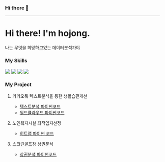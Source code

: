 ### Hi there 👋
___

# Hi there! I'm hojong.
나는 무엇을 희망하고있는 데이터분석가야

### My Skills
<div>
    <img src="https://img.shields.io/badge/python-3670A0?style=for-the-badge&logo=python&logoColor=ffdd54" />
    <img src="https://img.shields.io/badge/Rstudio-white?style=for-the-badge&logo=Rstudio&logoColor=blue" />
    <img src="https://img.shields.io/badge/mysql-4479A1?style=for-the-badge&logo=mysql&logoColor=white" />
    <img src="https://img.shields.io/badge/spss-blue?style=for-the-badge&logo=spss&logoColor=white" />
</div>

### My Project
1. 카카오톡 텍스트분석을 통한 생활습관개선
   - [텍스트분석 파이썬코드](http://localhost:8888/notebooks/kakaotalk%20text%20analysis.ipynb)
   - [워드클라우드 파이썬코드](http://localhost:8888/notebooks/wordcloud.ipynb)

2. 노인복지시설 최적입지선정
   - [히트맵 파이썬 코드](http://localhost:8888/notebooks/optimal%20location.ipynb)

3. 스크린골프장 상권분석
   - [상권분석 파이썬코드](http://localhost:8888/notebooks/commercial%20analysis.ipynb)
